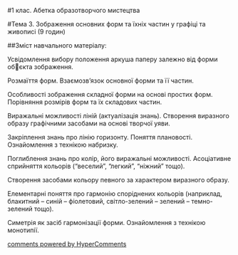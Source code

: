 <div id="hypercomments_widget" class="js-hypercomments-widget invisible"></div>

#1 клас. Абетка образотворчого мистецтва

#Тема 3.  Зображення основних форм та їхніх частин у графіці та живописі (9 годин)


##Зміст навчального матеріалу:

Усвідомлення вибору положення аркуша паперу залежно від форми обєкта зображення.

Розмаїття форм. Взаємозв’язок основної форми та її частин. 

Особливості зображення складної форми на основі простих форм. Порівняння розмірів форм та їх складових частин.

Виражальні можливості ліній (актуалізація знань). Створення виразного образу графічними засобами на основі творчої уяви.

Закріплення знань про лінію горизонту. Поняття плановості. Ознайомлення з технікою набризку.

Поглиблення знань про колір, його виражальні можливості. Асоціативне сприйняття кольорів (“веселий”, “легкий”, “ніжний” тощо). 

Створення засобами кольору певного за характером виразного образу. 

Елементарні поняття про гармонію споріднених кольорів (наприклад, блакитний – синій – фіолетовий, світло-зелений – зелений – темно-зелений тощо).

Симетрія як засіб гармонізації форми. Ознайомлення з технікою монотипії.



<div class="js-hypercomments-container">
    <a href="http://hypercomments.com" class="hc-link" title="comments widget">comments powered by HyperComments</a>
</div>